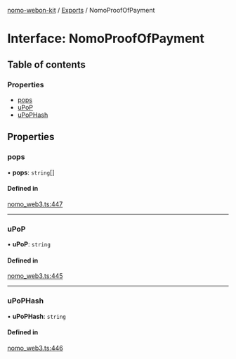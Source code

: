[nomo-webon-kit](../README.md) / [Exports](../modules.md) / NomoProofOfPayment

# Interface: NomoProofOfPayment

## Table of contents

### Properties

- [pops](NomoProofOfPayment.md#pops)
- [uPoP](NomoProofOfPayment.md#upop)
- [uPoPHash](NomoProofOfPayment.md#upophash)

## Properties

### pops

• **pops**: `string`[]

#### Defined in

[nomo_web3.ts:447](https://github.com/nomo-app/nomo-webon-kit/blob/399845e/nomo-webon-kit/src/nomo_web3.ts#L447)

___

### uPoP

• **uPoP**: `string`

#### Defined in

[nomo_web3.ts:445](https://github.com/nomo-app/nomo-webon-kit/blob/399845e/nomo-webon-kit/src/nomo_web3.ts#L445)

___

### uPoPHash

• **uPoPHash**: `string`

#### Defined in

[nomo_web3.ts:446](https://github.com/nomo-app/nomo-webon-kit/blob/399845e/nomo-webon-kit/src/nomo_web3.ts#L446)
